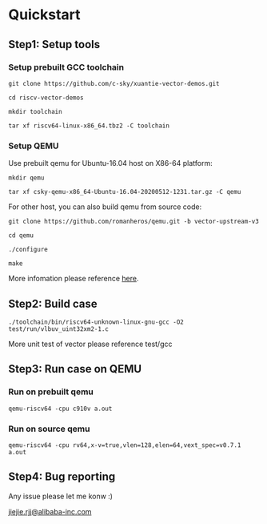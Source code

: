 # Quickstart

## Step1: Setup tools

### Setup prebuilt GCC toolchain

	git clone https://github.com/c-sky/xuantie-vector-demos.git
	
	cd riscv-vector-demos
	
	mkdir toolchain
	
	tar xf riscv64-linux-x86_64.tbz2 -C toolchain
	
### Setup QEMU
	
Use prebuilt qemu for Ubuntu-16.04 host on X86-64 platform:

	mkdir qemu
	
	tar xf csky-qemu-x86_64-Ubuntu-16.04-20200512-1231.tar.gz -C qemu
	
For other host, you can also build qemu from source code:

	git clone https://github.com/romanheros/qemu.git -b vector-upstream-v3
	
	cd qemu
	
	./configure
	
	make

More infomation please reference [here](https://github.com/romanheros/qemu.git).

	
## Step2: Build case

	./toolchain/bin/riscv64-unknown-linux-gnu-gcc -O2 test/run/vlbuv_uint32xm2-1.c
	
More unit test of vector please reference test/gcc

## Step3: Run case on QEMU

### Run on prebuilt qemu

	qemu-riscv64 -cpu c910v a.out

### Run on source qemu

	qemu-riscv64 -cpu rv64,x-v=true,vlen=128,elen=64,vext_spec=v0.7.1 a.out

## Step4: Bug reporting

Any issue please let me konw :)

<jiejie.rjj@alibaba-inc.com>
